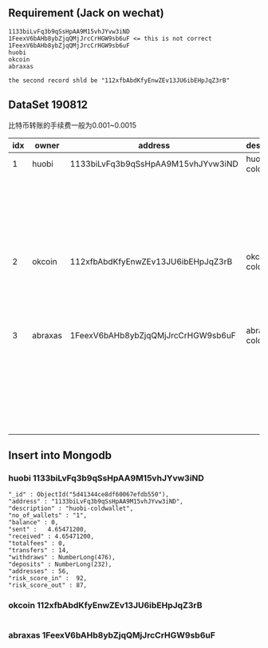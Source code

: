 
## Requirement (Jack on wechat)

```
1133biLvFq3b9qSsHpAA9M15vhJYvw3iND
1FeexV6bAHb8ybZjqQMjJrcCrHGW9sb6uF <= this is not correct
1FeexV6bAHb8ybZjqQMjJrcCrHGW9sb6uF
huobi
okcoin
abraxas

the second record shld be "112xfbAbdKfyEnwZEv13JU6ibEHpJqZ3rB"

```

##  DataSet  190812

比特币转账的手续费一般为0.001~0.0015

|idx| owner | address                          | description    |balance(BTC)    | sent  (BTC)|received (BTC) | totalfees(BTC)  | transfers | withdraws | deposits | addresses | risk_score_in | risk_score_out |
|---| ------| ---------------------------------| ---------------|----------------|-------------|--------------|----------------|-----------|-----------|----------|-----------|---------------|----------------|
|1  | huobi |1133biLvFq3b9qSsHpAA9M15vhJYvw3iND|huobi-coldwallet|0               | 4.65471200  | 4.65471200   | 0               | 14       |  274      | 381      |  56       |    92         |     87         |
|   |       |                                  |                |  链上数据| 链上数据     |链上数据        |发送和收入金额相等判断出手续费是其他地址的。|收和发的交易数|dummy| dummy    |交易相关的大概地址数，如果是这个含义；可以获得准确的个数。|dummy |dummy|
|2  |okcoin |112xfbAbdKfyEnwZEv13JU6ibEHpJqZ3rB|okcoin-coldwallet|0              |102.57969972 |102.57969972 |   0              |2         |  345      | 465       |  21      | 81        |       84      |
|   |       |                                  |                 | 链上数据| 链上数据     | 链上数据     |发送和收入金额相等判断出手续费是其他地址的。 |收和发的交易数|dummy | dummy |一起构建交易的地址数，没有排重。|dummy |dummy|
|3  |abraxas|1FeexV6bAHb8ybZjqQMjJrcCrHGW9sb6uF|abraxas-coldwallet|79957.20036267|     0       |79957.20036267| 0              |294        |   3537    |    34234  |  364      | 85       |   93          |
|   |       |                                  |                 | 链上数据 |链上数据     | 链上数据       |只有接收没有发送                       |收和发的交易数|dummy |dummy |交易相关的大概地址数; 交易太多，这里是个大概值。可以获得准确的个数|dummy |dummy|


## Insert into Mongodb

### huobi   1133biLvFq3b9qSsHpAA9M15vhJYvw3iND

```
"_id" : ObjectId("5d41344ce8df60067efdb550"),
"address" : "1133biLvFq3b9qSsHpAA9M15vhJYvw3iND",
"description" : "huobi-coldwallet",
"no_of_wallets" : "1",
"balance" : 0,
"sent" :   4.65471200,
"received" : 4.65471200,
"totalfees" : 0,
"transfers" : 14,
"withdraws" : NumberLong(476),
"deposits" : NumberLong(232),
"addresses" : 56,
"risk_score_in" :  92,
"risk_score_out" : 87,

```

### okcoin    112xfbAbdKfyEnwZEv13JU6ibEHpJqZ3rB

```

```

### abraxas   1FeexV6bAHb8ybZjqQMjJrcCrHGW9sb6uF

```

```
